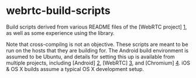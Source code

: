 webrtc-build-scripts
====================

Build scripts derived from various README files of the [WebRTC project] [1], as
well as some experience using the library.

Note that cross-compilng is not an objective. These scripts are meant to be run
on the hosts that they are building for. The Android build environment is 
assumed to be Ubuntu, and details for setting this up is available from 
multiple projects, including [Android] [2], [WebRTC] [3], and [Chromium] [4].
iOS & OS X builds assume a typical OS X development setup.

[1]: https://code.google.com/p/webrtc/
[2]: http://source.android.com/source/initializing.html
[3]: http://www.webrtc.org/reference/getting-started
[4]: https://code.google.com/p/chromium/wiki/AndroidBuildInstructions